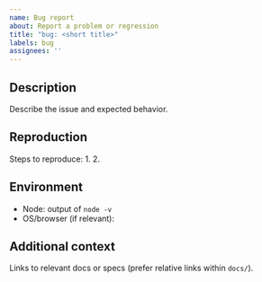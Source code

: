 ```yaml
---
name: Bug report
about: Report a problem or regression
title: "bug: <short title>"
labels: bug
assignees: ''
---
```


## Description

Describe the issue and expected behavior.

## Reproduction

Steps to reproduce:
1. 
2. 

## Environment

- Node: output of `node -v`
- OS/browser (if relevant):

## Additional context

Links to relevant docs or specs (prefer relative links within `docs/`).

